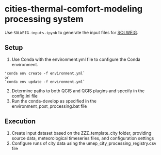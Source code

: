 # cities-thermal-comfort-modeling processing system

Use `SOLWEIG-inputs.ipynb` to generate the input files for [SOLWEIG](https://umep-docs.readthedocs.io/projects/tutorial/en/latest/Tutorials/IntroductionToSolweig.html).

## Setup
1. Use Conda with the environment.yml file to configure the Conda environment.
~~~
'conda env create -f environment.yml`
or
`conda env update -f environment.yml`
~~~
2. Determine paths to both QGIS and QGIS plugins and specify in the config.ini file
1. Run the conda-develop as specified in the environment_post_processing.bat file

## Execution
1. Create input dataset based on the ZZZ_template_city folder, providing source data, meteorological timeseries files, and configuration settings
1. Configure runs of city data using the umep_city_processing_registry.csv file


